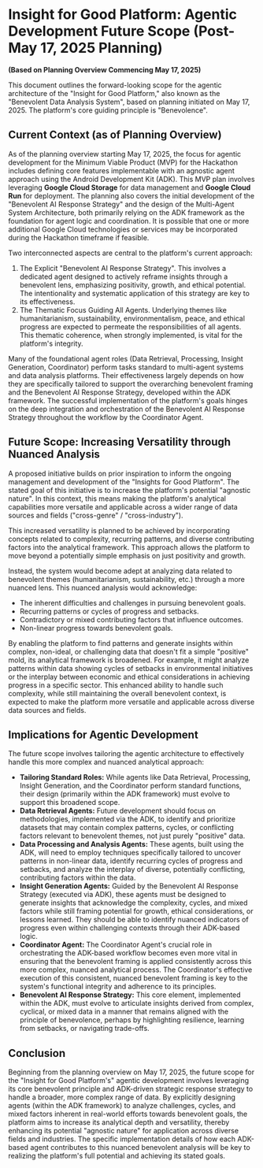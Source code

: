 # Insight for Good Platform: Agentic Development Future Scope (Post-May 17, 2025 Planning)

**(Based on Planning Overview Commencing May 17, 2025)**

This document outlines the forward-looking scope for the agentic architecture of the "Insight for Good Platform," also known as the "Benevolent Data Analysis System", based on planning initiated on May 17, 2025. The platform's core guiding principle is "Benevolence".

## Current Context (as of Planning Overview)

As of the planning overview starting May 17, 2025, the focus for agentic development for the Minimum Viable Product (MVP) for the Hackathon includes defining core features implementable with an agnostic agent approach using the Android Development Kit (ADK). This MVP plan involves leveraging **Google Cloud Storage** for data management and **Google Cloud Run** for deployment. The planning also covers the initial development of the "Benevolent AI Response Strategy" and the design of the Multi-Agent System Architecture, both primarily relying on the ADK framework as the foundation for agent logic and coordination. It is possible that one or more additional Google Cloud technologies or services may be incorporated during the Hackathon timeframe if feasible.

Two interconnected aspects are central to the platform's current approach:
1.  The Explicit "Benevolent AI Response Strategy". This involves a dedicated agent designed to actively reframe insights through a benevolent lens, emphasizing positivity, growth, and ethical potential. The intentionality and systematic application of this strategy are key to its effectiveness.
2.  The Thematic Focus Guiding All Agents. Underlying themes like humanitarianism, sustainability, environmentalism, peace, and ethical progress are expected to permeate the responsibilities of all agents. This thematic coherence, when strongly implemented, is vital for the platform's integrity.

Many of the foundational agent roles (Data Retrieval, Processing, Insight Generation, Coordinator) perform tasks standard to multi-agent systems and data analysis platforms. Their effectiveness largely depends on how they are specifically tailored to support the overarching benevolent framing and the Benevolent AI Response Strategy, developed within the ADK framework. The successful implementation of the platform's goals hinges on the deep integration and orchestration of the Benevolent AI Response Strategy throughout the workflow by the Coordinator Agent.

## Future Scope: Increasing Versatility through Nuanced Analysis

A proposed initiative builds on prior inspiration to inform the ongoing management and development of the "Insights for Good Platform". The stated goal of this initiative is to increase the platform's potential "agnostic nature". In this context, this means making the platform's analytical capabilities more versatile and applicable across a wider range of data sources and fields ("cross-genre" / "cross-industry").

This increased versatility is planned to be achieved by incorporating concepts related to complexity, recurring patterns, and diverse contributing factors into the analytical framework. This approach allows the platform to move beyond a potentially simple emphasis on just positivity and growth.

Instead, the system would become adept at analyzing data related to benevolent themes (humanitarianism, sustainability, etc.) through a more nuanced lens. This nuanced analysis would acknowledge:
* The inherent difficulties and challenges in pursuing benevolent goals.
* Recurring patterns or cycles of progress and setbacks.
* Contradictory or mixed contributing factors that influence outcomes.
* Non-linear progress towards benevolent goals.

By enabling the platform to find patterns and generate insights within complex, non-ideal, or challenging data that doesn't fit a simple "positive" mold, its analytical framework is broadened. For example, it might analyze patterns within data showing cycles of setbacks in environmental initiatives or the interplay between economic and ethical considerations in achieving progress in a specific sector. This enhanced ability to handle such complexity, while still maintaining the overall benevolent context, is expected to make the platform more versatile and applicable across diverse data sources and fields.

## Implications for Agentic Development

The future scope involves tailoring the agentic architecture to effectively handle this more complex and nuanced analytical approach:
* **Tailoring Standard Roles:** While agents like Data Retrieval, Processing, Insight Generation, and the Coordinator perform standard functions, their design (primarily within the ADK framework) must evolve to support this broadened scope.
* **Data Retrieval Agents:** Future development should focus on methodologies, implemented via the ADK, to identify and prioritize datasets that may contain complex patterns, cycles, or conflicting factors relevant to benevolent themes, not just purely "positive" data.
* **Data Processing and Analysis Agents:** These agents, built using the ADK, will need to employ techniques specifically tailored to uncover patterns in non-linear data, identify recurring cycles of progress and setbacks, and analyze the interplay of diverse, potentially conflicting, contributing factors within the data.
* **Insight Generation Agents:** Guided by the Benevolent AI Response Strategy (executed via ADK), these agents must be designed to generate insights that acknowledge the complexity, cycles, and mixed factors while still framing potential for growth, ethical considerations, or lessons learned. They should be able to identify nuanced indicators of progress even within challenging contexts through their ADK-based logic.
* **Coordinator Agent:** The Coordinator Agent's crucial role in orchestrating the ADK-based workflow becomes even more vital in ensuring that the benevolent framing is applied consistently across this more complex, nuanced analytical process. The Coordinator's effective execution of this consistent, nuanced benevolent framing is key to the system's functional integrity and adherence to its principles.
* **Benevolent AI Response Strategy:** This core element, implemented within the ADK, must evolve to articulate insights derived from complex, cyclical, or mixed data in a manner that remains aligned with the principle of benevolence, perhaps by highlighting resilience, learning from setbacks, or navigating trade-offs.

## Conclusion

Beginning from the planning overview on May 17, 2025, the future scope for the "Insight for Good Platform's" agentic development involves leveraging its core benevolent principle and ADK-driven strategic response strategy to handle a broader, more complex range of data. By explicitly designing agents (within the ADK framework) to analyze challenges, cycles, and mixed factors inherent in real-world efforts towards benevolent goals, the platform aims to increase its analytical depth and versatility, thereby enhancing its potential "agnostic nature" for application across diverse fields and industries. The specific implementation details of how each ADK-based agent contributes to this nuanced benevolent analysis will be key to realizing the platform's full potential and achieving its stated goals.
